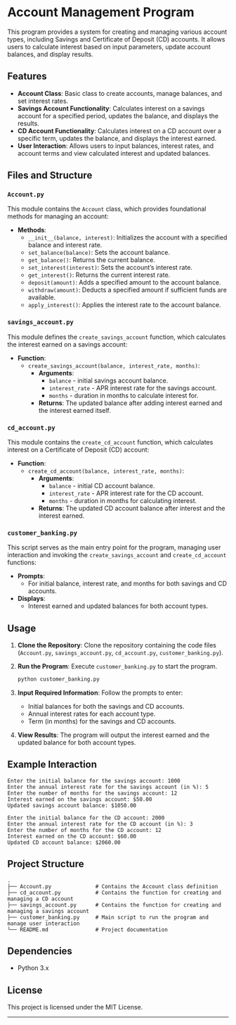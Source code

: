 # Account Management Program

This program provides a system for creating and managing various account types, including Savings and Certificate of Deposit (CD) accounts. It allows users to calculate interest based on input parameters, update account balances, and display results.

## Features
- **Account Class**: Basic class to create accounts, manage balances, and set interest rates.
- **Savings Account Functionality**: Calculates interest on a savings account for a specified period, updates the balance, and displays the results.
- **CD Account Functionality**: Calculates interest on a CD account over a specific term, updates the balance, and displays the interest earned.
- **User Interaction**: Allows users to input balances, interest rates, and account terms and view calculated interest and updated balances.

## Files and Structure

### `Account.py`
This module contains the `Account` class, which provides foundational methods for managing an account:
- **Methods**:
  - `__init__(balance, interest)`: Initializes the account with a specified balance and interest rate.
  - `set_balance(balance)`: Sets the account balance.
  - `get_balance()`: Returns the current balance.
  - `set_interest(interest)`: Sets the account’s interest rate.
  - `get_interest()`: Returns the current interest rate.
  - `deposit(amount)`: Adds a specified amount to the account balance.
  - `withdraw(amount)`: Deducts a specified amount if sufficient funds are available.
  - `apply_interest()`: Applies the interest rate to the account balance.

### `savings_account.py`
This module defines the `create_savings_account` function, which calculates the interest earned on a savings account:
- **Function**:
  - `create_savings_account(balance, interest_rate, months)`: 
    - **Arguments**: 
      - `balance` - initial savings account balance.
      - `interest_rate` - APR interest rate for the savings account.
      - `months` - duration in months to calculate interest for.
    - **Returns**: The updated balance after adding interest earned and the interest earned itself.

### `cd_account.py`
This module contains the `create_cd_account` function, which calculates interest on a Certificate of Deposit (CD) account:
- **Function**:
  - `create_cd_account(balance, interest_rate, months)`: 
    - **Arguments**:
      - `balance` - initial CD account balance.
      - `interest_rate` - APR interest rate for the CD account.
      - `months` - duration in months for calculating interest.
    - **Returns**: The updated CD account balance after interest and the interest earned.

### `customer_banking.py`
This script serves as the main entry point for the program, managing user interaction and invoking the `create_savings_account` and `create_cd_account` functions:
- **Prompts**:
  - For initial balance, interest rate, and months for both savings and CD accounts.
- **Displays**:
  - Interest earned and updated balances for both account types.

## Usage

1. **Clone the Repository**: Clone the repository containing the code files (`Account.py`, `savings_account.py`, `cd_account.py`, `customer_banking.py`).

2. **Run the Program**: Execute `customer_banking.py` to start the program.

    ```bash
    python customer_banking.py
    ```

3. **Input Required Information**: Follow the prompts to enter:
   - Initial balances for both the savings and CD accounts.
   - Annual interest rates for each account type.
   - Term (in months) for the savings and CD accounts.

4. **View Results**: The program will output the interest earned and the updated balance for both account types.

## Example Interaction
```
Enter the initial balance for the savings account: 1000
Enter the annual interest rate for the savings account (in %): 5
Enter the number of months for the savings account: 12
Interest earned on the savings account: $50.00
Updated savings account balance: $1050.00

Enter the initial balance for the CD account: 2000
Enter the annual interest rate for the CD account (in %): 3
Enter the number of months for the CD account: 12
Interest earned on the CD account: $60.00
Updated CD account balance: $2060.00
```

## Project Structure

```plaintext
.
├── Account.py              # Contains the Account class definition
├── cd_account.py           # Contains the function for creating and managing a CD account
├── savings_account.py      # Contains the function for creating and managing a savings account
├── customer_banking.py     # Main script to run the program and manage user interaction
└── README.md               # Project documentation
```

## Dependencies
- Python 3.x

## License
This project is licensed under the MIT License.

---

